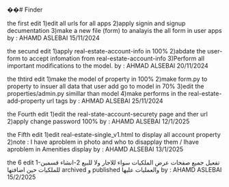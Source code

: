 ��#   F i n d e r 


the first edit 
1)edit all urls for all apps
2)apply signin and signup decumentation
3)make a new file (form) to analayis the all form in user apps
by : AHAMD ASLEBAI   15/11/2024


the secund edit 
1)apply real-estate-account-info in 100%
2)abdate the user-form to accept infomation from real-estate-account-info 
3)Perform all important modifications to the model.
by : AHMAD ALSEBAI   20/11/2024


the thtird edit
1)make the model of property in 100%
2)make form.py to property to insuer all data that user add go to model in 70%
3)edit the properties/admin.py simillar than model 
4)make performs in the real-estate-add-property url tags
by : AHMAD ALSEBAI   25/11/2024

the Fourth edit
1)edit the real-state-account-securety page and ther url
2)apply change password 100%
by : AHAMD ALSEBAI   12/1/2025

the Fifth edit
1)edit real-estate-single_v1.html to display all account property 
2)note : I have aproblem in photo and who to disapplay them / Ihave aproblem in Amenities display 
by : AHAMD ALSEBAI   13/1/2025

the 6 edit
1-تفعيل جميع صفحات عرض الملكيات سواء للاجار ولا للبيع 
2-انشاء قسمين للملكيات حين اضافتها archived و published والعمليات عليها 
by : AHAMD ASLEBAI  15/2/2025
